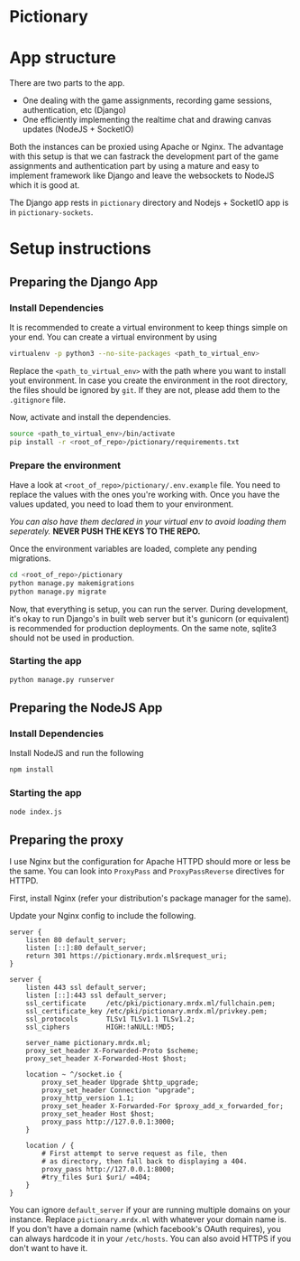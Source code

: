 # Pictionary

# App structure
There are two parts to the app.
- One dealing with the game assignments, recording game sessions, authentication, etc (Django)
- One efficiently implementing the realtime chat and drawing canvas updates (NodeJS + SocketIO)

Both the instances can be proxied using Apache or Nginx. The advantage with this setup is that we can fastrack the development part of the game assignments and authentication part by using a mature and easy to implement framework like Django and leave the websockets to NodeJS which it is good at.

The Django app rests in `pictionary` directory and Nodejs + SocketIO app is in `pictionary-sockets`.

# Setup instructions
## Preparing the Django App
### Install Dependencies
It is recommended to create a virtual environment to keep things simple on your end. You can create a virtual environment by using

```bash
virtualenv -p python3 --no-site-packages <path_to_virtual_env>
```

Replace the `<path_to_virtual_env>` with the path where you want to install yout environment. In case you create the environment in the root directory, the files should be ignored by `git`. If they are not, please add them to the `.gitignore` file.

Now, activate and install the dependencies.

```bash
source <path_to_virtual_env>/bin/activate
pip install -r <root_of_repo>/pictionary/requirements.txt
```

### Prepare the environment
Have a look at `<root_of_repo>/pictionary/.env.example` file. You need to replace the values with the ones you're working with. Once you have the values updated, you need to load them to your environment.

*You can also have them declared in your virtual env to avoid loading them seperately.* **NEVER PUSH THE KEYS TO THE REPO.**

Once the environment variables are loaded, complete any pending migrations.

```bash
cd <root_of_repo>/pictionary
python manage.py makemigrations
python manage.py migrate
```

Now, that everything is setup, you can run the server. During development, it's okay to run Django's in built web server but it's gunicorn (or equivalent) is recommended for production deployments. On the same note, sqlite3 should not be used in production.

### Starting the app
```bash
python manage.py runserver
```

## Preparing the NodeJS App
### Install Dependencies
Install NodeJS and run the following

```bash
npm install
```

### Starting the app
```bash
node index.js
```

## Preparing the proxy
I use Nginx but the configuration for Apache HTTPD should more or less be the same. You can look into `ProxyPass` and `ProxyPassReverse` directives for HTTPD.

First, install Nginx (refer your distribution's package manager for the same).

Update your Nginx config to include the following.

```
server {
	listen 80 default_server;
	listen [::]:80 default_server;
	return 301 https://pictionary.mrdx.ml$request_uri;
}

server {
	listen 443 ssl default_server;
	listen [::]:443 ssl default_server;
	ssl_certificate     /etc/pki/pictionary.mrdx.ml/fullchain.pem;
	ssl_certificate_key /etc/pki/pictionary.mrdx.ml/privkey.pem;
	ssl_protocols       TLSv1 TLSv1.1 TLSv1.2;
	ssl_ciphers         HIGH:!aNULL:!MD5;

	server_name pictionary.mrdx.ml;
	proxy_set_header X-Forwarded-Proto $scheme;
	proxy_set_header X-Forwarded-Host $host;

	location ~ ^/socket.io {
	 	proxy_set_header Upgrade $http_upgrade;
        proxy_set_header Connection "upgrade";
        proxy_http_version 1.1;
        proxy_set_header X-Forwarded-For $proxy_add_x_forwarded_for;
        proxy_set_header Host $host;
		proxy_pass http://127.0.0.1:3000;
	}

	location / {
		# First attempt to serve request as file, then
		# as directory, then fall back to displaying a 404.
		proxy_pass http://127.0.0.1:8000;
		#try_files $uri $uri/ =404;
	}
}
```

You can ignore `default_server` if your are running multiple domains on your instance. Replace `pictionary.mrdx.ml` with whatever your domain name is. If you don't have a domain name (which facebook's OAuth requires), you can always hardcode it in your `/etc/hosts`. You can also avoid HTTPS if you don't want to have it.
